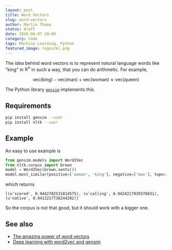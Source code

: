 ```yaml
---
layout: post
title: Word Vectors
slug: word-vectors
author: Martin Thoma
status: draft
date: 2016-06-07 20:00
category: Code
tags: Machine Learning, Python
featured_image: logos/ml.png
---
```


The idea behind word vectors is to represent natural language words like "king"
in $\mathbb{R}^n$ in such a way, that you can do arithmetic. For example,

$$\text{vec}(\text{king}) - \text{vec}(\text{man}) + \text{vec}(\text{woman}) \approx \text{vec}(\text{queen})$$

The Python library [`gensim`](http://radimrehurek.com/gensim/) implements this.


## Requirements

```bash
pip install gensim --user
pip install nltk --user
```


## Example

An easy to use example is

```python
from gensim.models import Word2Vec
from nltk.corpus import brown
model = Word2Vec(brown.sents())
model.most_similar(positive=['woman', 'king'], negative=['man'], topn=3)
```

which returns

```
[(u'scored', 0.9442702531814575), (u'calling', 0.9424217939376831), (u'native', 0.9412217736244202)]
```

So the corpus is not that good, but it should work with a bigger one.


## See also

* [The amazing power of word vectors](https://blog.acolyer.org/2016/04/21/the-amazing-power-of-word-vectors/)
* [Deep learning with word2vec and gensim](http://rare-technologies.com/deep-learning-with-word2vec-and-gensim/)